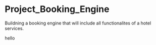 # Project_Booking_Engine
Buildning a booking engine that will include all functionalites of a hotel services.

hello
